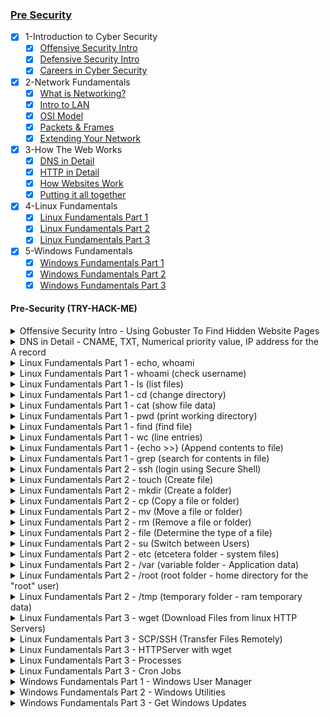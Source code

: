 ### [Pre Security](https://tryhackme.com/path/outline/presecurity)

- [x] 1-Introduction to Cyber Security
  - [x] [Offensive Security Intro](#)
  - [x] [Defensive Security Intro](#)
  - [x] [Careers in Cyber Security](#)
- [x] 2-Network Fundamentals
  - [x] [What is Networking?](#)
  - [x] [Intro to LAN](#)
  - [x] [OSI Model](#)
  - [x] [Packets & Frames](#)
  - [x] [Extending Your Network](#)
- [x] 3-How The Web Works
  - [x] [DNS in Detail](#)
  - [x] [HTTP in Detail](#)
  - [x] [How Websites Work](#)
  - [x] [Putting it all together](#)
- [x] 4-Linux Fundamentals
  - [x] [Linux Fundamentals Part 1](#)
  - [x] [Linux Fundamentals Part 2](#)
  - [x] [Linux Fundamentals Part 3](#)
- [x] 5-Windows Fundamentals
  - [x] [Windows Fundamentals Part 1](#)
  - [x] [Windows Fundamentals Part 2](#)
  - [x] [Windows Fundamentals Part 3](#)

#### Pre-Security (TRY-HACK-ME)

<details>
<summary>Offensive Security Intro - Using Gobuster To Find Hidden Website Pages</summary>

  ```sh
  gobuster -u http://fakebank.thm -w wordlist.txt dir
  ```
  - [ ] -u is used to state the website we're scanning
  - [ ] -w takes a list of words to iterate through to find hidden pages.

</details>

<details>
<summary>DNS in Detail -  CNAME, TXT, Numerical priority value, IP address for the A record  </summary>

  ## CNAME of shop.website.thm

  ```sh
  $ nslookup --type=CNAME shop.website.thm

  Server: 127.0.0.53
  Address: 127.0.0.53#53
  
  Non-authoritative answer:
  shop.website.thm canonical name = shops.myshopify.com
  ```

  ## TXT record of website.thm

  ```sh
  $ nslookup --type=TXT website.thm

  Server: 127.0.0.53
  Address: 127.0.0.53#53
  
  Non-authoritative answer:
  website.thm text = "THM{7012BBA60997F35A9516C2E16D2944FF}"
  ```

  ## Numerical priority value for the MX record

  ```sh
  $ nslookup --type=MX website.thm

  Server: 127.0.0.53
  Address: 127.0.0.53#53
  
  Non-authoritative answer:
  website.thm mail exchanger = 30 alt4.aspmx.l.google.com
  ```

  ## IP address for the A record of www.website.thm

  ```sh
  $ nslookup --type=A website.thm

  Server: 127.0.0.53
  Address: 127.0.0.53#53
  
  Non-authoritative answer:
  Name: website.thm
  Address: 10.10.10.10
  ```

</details>

<details>
<summary>Linux Fundamentals Part 1 - echo, whoami </summary>

  ## echo
  
  ```sh
  tryhackme@linux1:~$ echo "Hello World"

  Hello World
  ```

</details>
<details>
<summary>Linux Fundamentals Part 1 - whoami (check username) </summary>

  ```sh
  tryhackme@linux1:~$ whoami

  tryhackme
  ```

</details>
<details>
<summary>Linux Fundamentals Part 1 - ls (list files) </summary>

  ```sh
  tryhackme@linux1:~$ ls

  access.log  folder1  folder2  folder3  folder4
  ```

  ```sh
  tryhackme@linux1:~$ ls folder4

  note.txt
  ```

  ```sh
  tryhackme@linux2:~$ ls -a

  .   .bash_logout  .cache    important  myfolder
  ..  .bashrc       .profile  myfile     unknown1
  ```

  ```sh
  tryhackme@linux2:~$ ls -l
  
  total 16
  -rw-r--r-- 1 user2     user2       14 May  5  2021 important
  -rw-r--r-- 1 tryhackme tryhackme   16 May  5  2021 myfile
  drwxr-xr-x 2 tryhackme tryhackme 4096 May  4  2021 myfolder
  -rw-r--r-- 1 tryhackme tryhackme   17 May  4  2021 unknown1
  ```

  ```sh
  tryhackme@linux2:~$ ls -lrt
  
  total 16
  -rw-r--r-- 1 tryhackme tryhackme   17 May  4  2021 unknown1
  drwxr-xr-x 2 tryhackme tryhackme 4096 May  4  2021 myfolder
  -rw-r--r-- 1 user2     user2       14 May  5  2021 important
  -rw-r--r-- 1 tryhackme tryhackme   16 May  5  2021 myfile
  ```

  ```sh
  -l: Long listing format (shows details like permissions, owner, size, modification date)
  -r: Reverse order while sorting
  -t: Sort by modification time, newest files first
  ```

  ```sh
  tryhackme@linux2:~$ ls -la
  
  total 40
  drwxr-xr-x 4 tryhackme tryhackme 4096 Jun 21 14:48 .
  drwxr-xr-x 5 root      root      4096 May  4  2021 ..
  -rw-r--r-- 1 tryhackme tryhackme  220 May  4  2021 .bash_logout
  -rw-r--r-- 1 tryhackme tryhackme 3771 May  4  2021 .bashrc
  drwx------ 2 tryhackme tryhackme 4096 Jun 21 14:48 .cache
  -rw-r--r-- 1 tryhackme tryhackme  807 May  4  2021 .profile
  -rw-r--r-- 1 user2     user2       14 May  5  2021 important
  -rw-r--r-- 1 tryhackme tryhackme   16 May  5  2021 myfile
  drwxr-xr-x 2 tryhackme tryhackme 4096 May  4  2021 myfolder
  -rw-r--r-- 1 tryhackme tryhackme   17 May  4  2021 unknown1
  ```

  ```sh
  tryhackme@linux2:~$ ls -lart

  total 40
  -rw-r--r-- 1 tryhackme tryhackme  807 May  4  2021 .profile
  -rw-r--r-- 1 tryhackme tryhackme 3771 May  4  2021 .bashrc
  -rw-r--r-- 1 tryhackme tryhackme  220 May  4  2021 .bash_logout
  -rw-r--r-- 1 tryhackme tryhackme   17 May  4  2021 unknown1
  drwxr-xr-x 2 tryhackme tryhackme 4096 May  4  2021 myfolder
  drwxr-xr-x 5 root      root      4096 May  4  2021 ..
  -rw-r--r-- 1 user2     user2       14 May  5  2021 important
  -rw-r--r-- 1 tryhackme tryhackme   16 May  5  2021 myfile
  drwx------ 2 tryhackme tryhackme 4096 Jun 21 14:48 .cache
  drwxr-xr-x 4 tryhackme tryhackme 4096 Jun 21 14:48 .
  ```

  ```sh
  ls --help
  man ls
  ```

</details>
<details>
<summary>Linux Fundamentals Part 1 - cd (change directory) </summary>

  ```sh
  tryhackme@linux1:~$ ls
  access.log  folder1  folder2  folder3  folder4

  tryhackme@linux1:~$ cd folder4
  tryhackme@linux1:~/folder4$ ls
  note.txt
  ```

</details>
<details>
<summary>Linux Fundamentals Part 1 - cat (show file data) </summary>

  ```sh
  tryhackme@linux1:~/folder4$ ls
  note.txt
  tryhackme@linux1:~/folder4$ cat note.txt 
  Hello World!

  tryhackme@linux1:~$ ls
  access.log  folder1  folder2  folder3  folder4
  tryhackme@linux1:~$ cat folder4/note.txt
  Hello World!
  ```

</details>
<details>
<summary>Linux Fundamentals Part 1 - pwd (print working directory) </summary>

  ```sh
  tryhackme@linux1:~$ ls
  access.log  folder1  folder2  folder3  folder4

  tryhackme@linux1:~$ cd folder4
  tryhackme@linux1:~/folder4$ pwd
  /home/tryhackme/folder4
  ```

</details>
<details>
<summary>Linux Fundamentals Part 1 - find (find file) </summary>

  ```sh
  tryhackme@linux1:~$ ls
  access.log  folder1  folder2  folder3  folder4

  tryhackme@linux1:~$ find -name note.txt
  ./folder4/note.txt
  tryhackme@linux1:~$ find -name *.txt
  ./folder4/note.txt
  ```

</details>
<details>
<summary>Linux Fundamentals Part 1 - wc (line entries) </summary>

  ```sh
  tryhackme@linux1:~$ cd folder4
  tryhackme@linux1:~/folder4$ ls
  note.txt

  tryhackme@linux1:~/folder4$ cat note.txt 
  Hello World!
  tryhackme@linux1:~/folder4$ wc -l note.txt 
  1 note.txt
  ```

</details>
<details>
<summary>Linux Fundamentals Part 1 - {echo >>} (Append contents to file) </summary>

  ```sh
  tryhackme@linux1:~/folder4$ ls
  note.txt

  tryhackme@linux1:~/folder4$ cat note.txt 
  Hello World!

  tryhackme@linux1:~/folder4$ echo '81.143.211.90 - - [25/Mar/2021:11:17 + 0000] "GET / HTTP/1.1" 200' >> note.txt 
  tryhackme@linux1:~/folder4$ cat note.txt 
  Hello World!
  81.143.211.90 - - [25/Mar/2021:11:17 + 0000] "GET / HTTP/1.1" 200

  tryhackme@linux1:~/folder4$ wc -l note.txt 
  2 note.txt
  ```

</details>
<details>
<summary>Linux Fundamentals Part 1 - grep (search for contents in file) </summary>

  ```sh
  tryhackme@linux1:~/folder4$ ls
  note.txt

  tryhackme@linux1:~/folder4$ cat note.txt 
  Hello World!
  81.143.211.90 - - [25/Mar/2021:11:17 + 0000] "GET / HTTP/1.1" 200

  tryhackme@linux1:~/folder4$ grep "81.143.211.90" note.txt 
  81.143.211.90 - - [25/Mar/2021:11:17 + 0000] "GET / HTTP/1.1" 200
  ```

</details>


<details>
<summary>Linux Fundamentals Part 2 - ssh (login using Secure Shell) </summary>

  ```sh
  ssh tryhackme@10.10.185.226
  ```

</details>

<details>
<summary>Linux Fundamentals Part 2 - touch (Create file) </summary>

  ```sh
  tryhackme@linux2:~$ ls
  important  myfile  myfolder  unknown1

  tryhackme@linux2:~$ touch note.txt
  tryhackme@linux2:~$ ls
  important  myfile  myfolder  note.txt  unknown1
  ```

</details>

<details>
<summary>Linux Fundamentals Part 2 - mkdir (Create a folder) </summary>

  ```sh
  tryhackme@linux2:~$ ls
  important  myfile  myfolder  note.txt  unknown1

  tryhackme@linux2:~$ mkdir mydirectory
  tryhackme@linux2:~$ ls
  important  mydirectory  myfile  myfolder  note.txt  unknown1
  ```

</details>

<details>
<summary>Linux Fundamentals Part 2 - cp (Copy a file or folder) </summary>

  ```sh
  tryhackme@linux2:~$ ls
  important  mydirectory  myfile  myfolder  note.txt  unknown1

  tryhackme@linux2:~$ cp note.txt note2.txt
  tryhackme@linux2:~$ ls
  important  mydirectory  myfile  myfolder  note.txt  note2.txt  unknown1
  ```

</details>

<details>
<summary>Linux Fundamentals Part 2 - mv (Move a file or folder) </summary>

  ```sh
  tryhackme@linux2:~$ ls
  important  mydirectory  myfile  myfolder  note.txt  note2.txt  unknown1

  tryhackme@linux2:~$ mv note2.txt mydirectory/note2.txt
  tryhackme@linux2:~$ ls
  important  mydirectory  myfile  myfolder  note.txt  unknown1
  tryhackme@linux2:~$ ls mydirectory/
  note2.txt
  ```

  ```sh
  tryhackme@linux2:~$ ls
  important  mydirectory  myfile  myfolder  note.txt  unknown1

  tryhackme@linux2:~$ mv note.txt note_updated.txt
  tryhackme@linux2:~$ ls
  important  mydirectory  myfile  myfolder  note_updated.txt  unknown1
  ```

</details>

<details>
<summary>Linux Fundamentals Part 2 - rm (Remove a file or folder) </summary>

  ```sh
  tryhackme@linux2:~$ ls
  important  mydirectory  myfile  myfolder  note_updated.txt  unknown1

  tryhackme@linux2:~$ rm note_updated.txt 
  tryhackme@linux2:~$ ls
  important  mydirectory  myfile  myfolder  unknown1
  ```

  ```sh
  tryhackme@linux2:~$ ls
  important  mydirectory  myfile  myfolder  unknown1

  tryhackme@linux2:~$ rm -R mydirectory/
  tryhackme@linux2:~$ ls
  important  myfile  myfolder  unknown1
  ```

</details>

<details>
<summary>Linux Fundamentals Part 2 - file (Determine the type of a file) </summary>

  ```sh
  tryhackme@linux2:~$ ls
  important  myfile  myfolder  unknown1

  tryhackme@linux2:~$ file myfile 
  myfile: ASCII text
  ```

</details>

<details>
<summary>Linux Fundamentals Part 2 - su (Switch between Users) </summary>

  ```sh
  tryhackme@linux2:~$ su -l user2
  Password: 
  user2@linux2:~$

  user2@linux2:~$ su tryhackme
  Password:
  tryhackme@linux2:/home/user2$
  ```

</details>

<details>
<summary>Linux Fundamentals Part 2 - etc (etcetera folder - system files) </summary>

  ```sh
  tryhackme@linux2:~$ cd /etc
  tryhackme@linux2:/etc$ ls
  
  ModemManager                   console-setup         fuse.conf            issue.net        mailcap                 pam.d                    rpc           timezone
  NetworkManager                 cron.d                fwupd                kernel           mailcap.order           passwd                   rsyslog.conf  tmpfiles.d
  PackageKit                     cron.daily            gai.conf             kernel-img.conf  manpath.config          passwd-                  rsyslog.d     ubuntu-advantage
  X11                            cron.hourly           groff                landscape        mdadm                   perl                     screenrc      ucf.conf
  acpi                           cron.monthly          group                ld.so.cache      mime.types              pki                      security      udev
  adduser.conf                   cron.weekly           group-               ld.so.conf       mke2fs.conf             pm                       selinux       udisks2
  alternatives                   crontab               grub.d               ld.so.conf.d     modprobe.d              polkit-1                 services      ufw
  apache2                        cryptsetup-initramfs  gshadow              ldap             modules                 pollinate                shadow        update-manager
  apparmor                       crypttab              gshadow-             legal            modules-load.d          popularity-contest.conf  shadow-       update-motd.d
  apparmor.d                     dbus-1                gss                  libaudit.conf    mtab                    profile                  shells        update-notifier
  apport                         dconf                 hdparm.conf          libblockdev      multipath               profile.d                skel          usb_modeswitch.conf
  apt                            debconf.conf          hibagent-config.cfg  locale.alias     multipath.conf          protocols                sos           usb_modeswitch.d
  at.deny                        debian_version        hibinit-config.cfg   locale.gen       nanorc                  python3                  ssh           vim
  bash.bashrc                    default               host.conf            localtime        netplan                 python3.8                ssl           vmware-tools
  bash_completion                deluser.conf          hostname             logcheck         network                 rc0.d                    subgid        vtrgb
  bash_completion.d              depmod.d              hosts                login.defs       networkd-dispatcher     rc1.d                    subgid-       wgetrc
  bindresvport.blacklist         dhcp                  hosts.allow          logrotate.conf   networks                rc2.d                    subuid        xattr.conf
  binfmt.d                       dpkg                  hosts.deny           logrotate.d      newt                    rc3.d                    subuid-       xdg
  byobu                          e2scrub.conf          init.d               lsb-release      nsswitch.conf           rc4.d                    sudoers       zsh_command_not_found
  ca-certificates                ec2_version           initramfs-tools      ltrace.conf      opt                     rc5.d                    sudoers.d
  ca-certificates.conf           environment           inputrc              lvm              os-release              rc6.d                    sysctl.conf
  ca-certificates.conf.dpkg-old  ethertypes            iproute2             machine-id       overlayroot.conf        rcS.d                    sysctl.d
  calendar                       fonts                 iscsi                magic            overlayroot.local.conf  resolv.conf              systemd
  cloud                          fstab                 issue                magic.mime       pam.conf                rmt                      terminfo

  ```

</details>

<details>
<summary>Linux Fundamentals Part 2 - /var (variable folder - Application data) </summary>

  ```sh
  tryhackme@linux2:/etc$ cd .. && cd /var

  tryhackme@linux2:/var$ ls
  backups  cache  crash  lib  local  lock  log  mail  opt  run  snap  spool  tmp  www

  tryhackme@linux2:/var$ ls  log/
  alternatives.log       apache2     auth.log.2.gz          cloud-init.log  dmesg.1.gz  dpkg.log       kern.log       lastlog   syslog.2.gz           wtmp
  alternatives.log.1     apt         btmp                   dist-upgrade    dmesg.2.gz  dpkg.log.1     kern.log.1     private   syslog.3.gz
  alternatives.log.2.gz  auth.log    btmp.1                 dmesg           dmesg.3.gz  dpkg.log.2.gz  kern.log.2.gz  syslog    ubuntu-advantage.log
  amazon                 auth.log.1  cloud-init-output.log  dmesg.0         dmesg.4.gz  journal        landscape      syslog.1  unattended-upgrades
  ```

</details>

<details>
<summary>Linux Fundamentals Part 2 - /root (root folder - home directory for the "root" user) </summary>

  ```sh
  root@linux2:~# ls
  myfile myfolder passwords.xlsx
  ```

</details>

<details>
<summary>Linux Fundamentals Part 2 - /tmp (temporary folder - ram temporary data) </summary>

  ```sh
  tryhackme@linux2:/$ cd /tmp

  tryhackme@linux2:/tmp$ ls
  snap-private-tmp                                                              systemd-private-0886ccb76384493bbc69c4ba48766cb4-systemd-logind.service-wXpcmh
  systemd-private-0886ccb76384493bbc69c4ba48766cb4-ModemManager.service-1pxeJh  systemd-private-0886ccb76384493bbc69c4ba48766cb4-systemd-resolved.service-zp0jOi
  systemd-private-0886ccb76384493bbc69c4ba48766cb4-apache2.service-BDYx8f       systemd-private-0886ccb76384493bbc69c4ba48766cb4-systemd-timesyncd.service-c83qlg
  ```

</details>

<details>
<summary>Linux Fundamentals Part 3 - wget (Download Files from linux HTTP Servers) </summary>

  ```sh
  wget https://assets.tryhackme.com/additional/linux-fundamentals/part3/myfile.txt
  ```

</details>

<details>
<summary>Linux Fundamentals Part 3 - SCP/SSH (Transfer Files Remotely) </summary>

  ## let's copy an example file from our machine to a remote machine

  ```sh
  scp important.txt ubuntu@192.168.1.30:/home/ubuntu/transferred.txt
  ```

  - [ ] The IP address of the remote system = 192.168.1.30
  - [ ] User on the remote system	= ubuntu
  - [ ] Name of the file on the local system = important.txt
  - [ ] Name that we wish to store the file as on the remote system =	transferred.txt

  ## let's copy a file from a remote computer to our local machine 

  ```sh
  scp ubuntu@192.168.1.30:/home/ubuntu/documents.txt notes.txt 
  ```

  - [ ] The IP address of the remote system = 192.168.1.30
  - [ ] User on the remote system	= ubuntu
  - [ ] Name of the file on the remote system = documents.txt
  - [ ] Name that we wish to store the file as on our system =	notes.txt

</details>

<details>
<summary>Linux Fundamentals Part 3 - HTTPServer with wget </summary>

  ## Using Python to start a web server

  ```sh
  tryhackme@linux3:~$ ls
  task3

  tryhackme@linux3:~$ python3 -m http.server
  Serving HTTP on 0.0.0.0 port 8000 (http://0.0.0.0:8000/) ...
  10.10.176.37 - - [22/Jun/2025 13:38:23] "GET /task3 HTTP/1.1" 200 -
  ```

  ## Downloading a file from our webserver using wget

  ```sh
  root@ip-10-10-176-37:~# ls
  burp.json   Desktop    Instructions  Postman  Scripts  thinclient_drives
  CTFBuilder  Downloads  Pictures      Rooms    snap     Tools

  root@ip-10-10-176-37:~# wget http://10.10.58.204:8000/task3
  --2025-06-22 14:38:25--  http://10.10.58.204:8000/task3
  Connecting to 10.10.58.204:8000... connected.
  HTTP request sent, awaiting response... 200 OK
  Length: 18 [application/octet-stream]
  Saving to: \u2018task3\u2019
  
  task3               100%[===================>]      18  --.-KB/s    in 0s      
  
  2025-06-22 14:38:25 (118 KB/s) - \u2018task3\u2019 saved [18/18]
  ```  

</details>

<details>
<summary>Linux Fundamentals Part 3 - Processes </summary>

  ## ps

  - [ ] What it does: Shows your processes (by default, only those associated with the current terminal/session).
  - [ ] Limited view: If you just run ps alone, it won’t show background daemons or other users’ processes.

  ```sh
  tryhackme@linux3:~$ ps

  PID TTY       TIME CMD
  3540 pts/0    00:00:00 bash
  3571 pts/0    00:00:00 ps
  ```

  ## ps aux

  - [ ] What it does: Shows all running processes on the system, regardless of who owns them or their terminal association.
  - [ ] Comprehensive: Includes system daemons, root processes, and background tasks.
  - [ ] Detailed info: Gives memory and CPU usage, user, PID, start time, command, and more.
  - [ ] Breakdown of ps aux:
    - [ ] a – Show processes for all users
    - [ ] u – Display process owner/user
    - [ ] x – Include processes not attached to a terminal

  ```sh
  ps aux

  USER       PID %CPU %MEM    VSZ   RSS TTY      STAT START   TIME COMMAND
  root         1  0.0  0.1 225200  9056 ?        Ss   Jun22   0:03 /sbin/init
  yourname  5678  0.2  1.3 300000 50000 pts/0    Sl   20:20   0:05 firefox
  ```

  ## Top

  - [ ] Top gives real-time statistics about the processes running on your system
  - [ ] What it does: Displays a real-time, dynamic list of processes sorted by CPU usage (by default).
  - [ ] Use case: Monitor system performance, view resource usage, find processes to kill or investigate.
  - [ ] Interactive: You can sort, search, and kill processes directly from the top interface.
  - [ ] While inside top:
    - [ ] Press k to kill a process (it will ask for a PID).
    - [ ] Press q to quit.
    - [ ] Press P to sort by CPU usage, M by memory.

  ```sh
  top
  ```

  ## kill & pkill

  - [ ] Syntax: kill [signal] PID

  ```sh
  ps aux | grep firefox  # Find PID of Firefox
  kill -9 12345          # Force-kill the Firefox process with PID 12345
  ```

  - [ ] Syntax: pkill [options] pattern

  ```sh
  pkill firefox                   # Terminates all processes with the name 'firefox'
  pkill -f "python my_script.py"  # Match full command line
  pkill -u username processname   # Killing specific users' processes
  ```

  ## fg

  - [ ] What it does: Brings a background job to the foreground in the terminal.
  - [ ] Use case: Resume a paused or backgrounded process (like after pressing Ctrl+Z or running a job with &).
  - [ ] Works only in the current shell session.

  ```sh
  fg

  sleep 60 &
  jobs           # Show background jobs
  fg %1          # Brings job number 1 to the foreground
  
  python my_script.py
  ^Z             # Ctrl+Z to suspend the process
  bg             # Resume it in the background
  fg             # Bring it back to foreground
  ```

  # systemctl

  - [ ] systemctl is the main command-line tool used to manage system services on Linux systems that use systemd (which most modern Linux distributions do, like Ubuntu, Fedora, CentOS, Debian, etc.).
  - [ ] It interacts with the systemd init system and service manager, allowing you to:
    - [ ] Start, stop, enable, or disable services
    - [ ] Check service status
    - [ ] Reboot or shut down the system
    - [ ] Analyze boot performance
    - [ ] List running services and units

  ```sh
  sudo systemctl status nginx	  = Check the status of the nginx service
  sudo systemctl start nginx	  = Start the service now
  sudo systemctl stop nginx	    = Stop the service
  sudo systemctl restart nginx	= Restart the service
  sudo systemctl enable nginx	  = Enable service to start at boot
  sudo systemctl disable nginx	= Prevent service from starting at boot
  sudo systemctl is-enabled nginx	= Check if it's set to start on boot
  sudo systemctl is-active nginx	= Check if it’s currently running
  sudo systemctl list-units --type=service = Show all active services
  sudo systemctl daemon-reload	= Reload service files after editing systemd units
  sudo systemctl reboot	  = Reboot the system
  sudo systemctl poweroff	= Power down the system
  sudo systemctl suspend	= Suspend (sleep) mode
  sudo systemctl list-timers	= Show all active timers (scheduled tasks)
  ```

</details>

<details>
<summary>Linux Fundamentals Part 3 - Cron Jobs </summary>

  - [ ] To open & edit crontab:
        
  ```sh
  crontab -e
  ```
  
  - [ ] A crontab is simply a special file with formatting that is recognised by the cron process to execute each line step-by-step.
  - [ ] Crontabs require 6 specific values:
    - [ ] MIN	  = What minute to execute at
    - [ ] HOUR	= What hour to execute at
    - [ ] DOM	  = What day of the month to execute at
    - [ ] MON	  = What month of the year to execute at
    - [ ] DOW	  = What day of the week to execute at
    - [ ] CMD	  = The actual command that will be executed.

  ```sh
  [MIN] [HOUR] [DOM] [MON] [DOW] {CMD....}
  ```

  ```sh
  0 */12 * * * cp -R /home/cmnatic/Documents /var/backups/
  ```

  ## Crontab Generators

  - [ ] [Crontab Generator Online](https://crontab-generator.org/)
  - [ ] [Cron Guru](https://crontab.guru/)

</details>

<details>
<summary>Windows Fundamentals Part 1 - Windows User Manager </summary>

  ```sh
  lusrmgr.msc
  ```

  <img width="1680" alt="image" src="https://github.com/user-attachments/assets/b674f133-797e-4032-a3f9-7330cd7c3a2d" />

</details>

<details>
<summary>Windows Fundamentals Part 2 - Windows Utilities</summary>
  
  ### System Configuration utility 

  ```sh
  msconfig
  ```

  <img width="664" alt="image" src="https://github.com/user-attachments/assets/e6d95d50-75e9-4938-ace8-fa7eceae394a" />

  ### Performance Monitor 
  
  ```sh
  perfmon
  ```

  <img width="840" alt="image" src="https://github.com/user-attachments/assets/fa2d7f89-7b31-4f7e-ac4c-4b45c1e01984" />

  ### Computer Management
  
  ```sh
  compmgmt
  ```

  <img width="837" alt="image" src="https://github.com/user-attachments/assets/5bd492b8-46c2-410e-993c-5f48cbed29af" />

  ### System Information
  
  ```sh
  msinfo32
  ```

  <img width="761" alt="image" src="https://github.com/user-attachments/assets/00f0d5fd-c241-49f5-8c5f-6264fae0b7b5" />

  ### Resource Monitor
  
  ```sh
  resmon
  ```

  <img width="811" alt="image" src="https://github.com/user-attachments/assets/df2166a6-17c2-4ac6-8b47-52052ea92f7e" />

  ### Registry Editor
  
  ```sh
  regedit
  ```

  <img width="633" alt="image" src="https://github.com/user-attachments/assets/58ff5b33-42da-408a-af04-dd5f7dc92f65" />

</details>

<details>
<summary>Windows Fundamentals Part 3 - Get Windows Updates </summary>

  ```
  control /name Microsoft.WindowsUpdate
  ```

</details>














